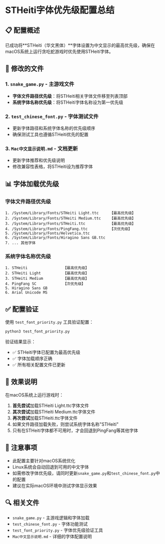 # STHeiti字体优先级配置总结

## 📋 配置概述
已成功将**STHeiti（华文黑体）**字体设置为中文显示的最高优先级，确保在macOS系统上运行贪吃蛇游戏时优先使用STHeiti字体。

## 🔧 修改的文件

### 1. `snake_game.py` - 主游戏文件
- **字体文件路径优先级**：将STHeiti相关字体文件移至列表顶部
- **系统字体名称优先级**：将STHeiti字体名称设为第一优先级

### 2. `test_chinese_font.py` - 字体测试文件
- 更新字体路径和系统字体名称的优先级顺序
- 确保测试工具也遵循STHeiti优先的配置

### 3. `Mac中文显示说明.md` - 文档更新
- 更新字体推荐和优先级说明
- 修改兼容性表格，将STHeiti设为推荐字体

## 📊 字体加载优先级

### 字体文件路径优先级
```
1. /System/Library/Fonts/STHeiti Light.ttc     【最高优先级】
2. /System/Library/Fonts/STHeiti Medium.ttc    【最高优先级】
3. /System/Library/Fonts/STHeiti.ttc           【最高优先级】
4. /System/Library/Fonts/PingFang.ttc          【次优先级】
5. /System/Library/Fonts/Helvetica.ttc
6. /System/Library/Fonts/Hiragino Sans GB.ttc
7. ... 其他字体
```

### 系统字体名称优先级
```
1. STHeiti                【最高优先级】
2. STHeiti Light          【最高优先级】
3. STHeiti Medium         【最高优先级】
4. PingFang SC            【次优先级】
5. Hiragino Sans GB
6. Arial Unicode MS
```

## ✅ 配置验证

使用 `test_font_priority.py` 工具验证配置：
```bash
python3 test_font_priority.py
```

验证结果显示：
- ✅ STHeiti字体已配置为最高优先级
- ✅ 字体加载顺序正确
- ✅ 所有相关配置文件已更新

## 🎯 效果说明

在macOS系统上运行游戏时：
1. **首先尝试**加载STHeiti Light.ttc字体文件
2. **其次尝试**加载STHeiti Medium.ttc字体文件  
3. **再次尝试**加载STHeiti.ttc字体文件
4. 如果文件路径加载失败，则尝试系统字体名称"STHeiti"
5. 只有在STHeiti字体都不可用时，才会回退到PingFang等其他字体

## 📝 注意事项

- 此配置主要针对macOS系统优化
- Linux系统会自动回退到可用的中文字体
- 如需修改字体优先级，请同时更新`snake_game.py`和`test_chinese_font.py`中的配置
- 建议在实际macOS环境中测试字体显示效果

## 🔍 相关文件
- `snake_game.py` - 主游戏逻辑和字体加载
- `test_chinese_font.py` - 字体功能测试
- `test_font_priority.py` - 字体优先级验证工具
- `Mac中文显示说明.md` - 详细的字体配置说明